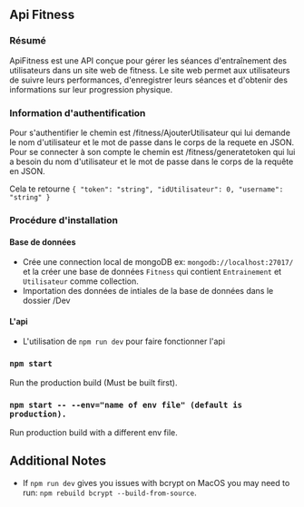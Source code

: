 ## Api Fitness

### Résumé
ApiFitness est une API conçue pour gérer les séances d'entraînement des utilisateurs dans un site web de fitness. Le site web permet aux utilisateurs de suivre leurs performances, d'enregistrer leurs séances et d'obtenir des informations sur leur progression physique.

### Information d'authentification
Pour s'authentifier le chemin est /fitness/AjouterUtilisateur qui lui demande le nom d'utilisateur et le mot de passe dans le corps de la requete en JSON.
Pour se connecter à son compte le chemin est /fitness/generatetoken qui lui a besoin du nom d'utilisateur et le mot de passe dans le corps de la requête en JSON.

Cela te retourne `{
  "token": "string",
  "idUtilisateur": 0,
  "username": "string"
}`

### Procédure d'installation
#### Base de données
- Crée une connection local de mongoDB ex: `mongodb://localhost:27017/` et la créer une base de données `Fitness` qui contient `Entrainement` et `Utilisateur` comme collection.
- Importation des données de intiales de la base de données dans le dossier /Dev
#### L'api
- L'utilisation de `npm run dev` pour faire fonctionner l'api

### `npm start`

Run the production build (Must be built first).

### `npm start -- --env="name of env file" (default is production).`

Run production build with a different env file.


## Additional Notes

- If `npm run dev` gives you issues with bcrypt on MacOS you may need to run: `npm rebuild bcrypt --build-from-source`. 
